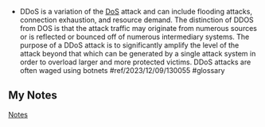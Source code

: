 - DDoS is a variation of the [DoS](denial-of-service.md) attack and can include flooding attacks, connection exhaustion, and resource demand. The distinction of DDOS from DOS is that the attack traffic may originate from numerous sources or is reflected or bounced off of numerous intermediary systems. The purpose of a DDoS attack is to significantly amplify the level of the attack beyond that which can be generated by a single attack system in order to overload larger and more protected victims. DDoS attacks are often waged using botnets #ref/2023/12/09/130055 #glossary
## My Notes
[Notes](mynotes/distributed-denial-of-service-notes.md)
